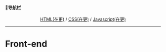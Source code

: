 <div align="left">
  <h4>📖导航栏</h4>
</div>  
<div align="center">
  <a href="#">HTML(在更)</a> / <a href="#">CSS(在更)</a> / <a href="#">Javascript(在更)</a>
</div>

---

# Front-end
